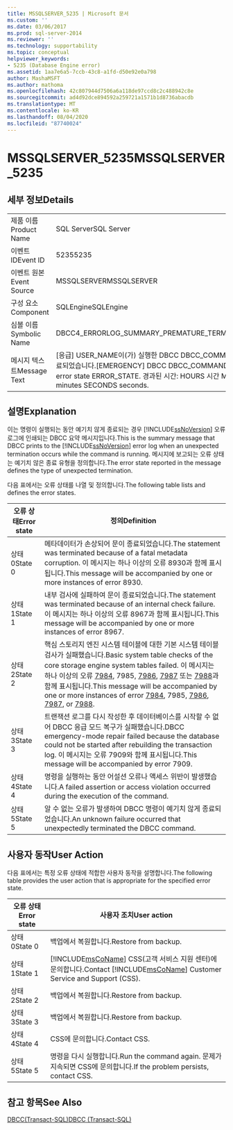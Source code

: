```yaml
---
title: MSSQLSERVER_5235 | Microsoft 문서
ms.custom: ''
ms.date: 03/06/2017
ms.prod: sql-server-2014
ms.reviewer: ''
ms.technology: supportability
ms.topic: conceptual
helpviewer_keywords:
- 5235 (Database Engine error)
ms.assetid: 1aa7e6a5-7ccb-43c8-a1fd-d50e92e0a798
author: MashaMSFT
ms.author: mathoma
ms.openlocfilehash: 42c807944d7506a6a118de97ccd8c2c488942c8e
ms.sourcegitcommit: ad4d92dce894592a259721a1571b1d8736abacdb
ms.translationtype: MT
ms.contentlocale: ko-KR
ms.lasthandoff: 08/04/2020
ms.locfileid: "87740024"
---
```

# <a name="mssqlserver_5235"></a><span data-ttu-id="3bf96-102">MSSQLSERVER_5235</span><span class="sxs-lookup"><span data-stu-id="3bf96-102">MSSQLSERVER_5235</span></span>
    
## <a name="details"></a><span data-ttu-id="3bf96-103">세부 정보</span><span class="sxs-lookup"><span data-stu-id="3bf96-103">Details</span></span>  
  
|||  
|-|-|  
|<span data-ttu-id="3bf96-104">제품 이름</span><span class="sxs-lookup"><span data-stu-id="3bf96-104">Product Name</span></span>|<span data-ttu-id="3bf96-105">SQL Server</span><span class="sxs-lookup"><span data-stu-id="3bf96-105">SQL Server</span></span>|  
|<span data-ttu-id="3bf96-106">이벤트 ID</span><span class="sxs-lookup"><span data-stu-id="3bf96-106">Event ID</span></span>|<span data-ttu-id="3bf96-107">5235</span><span class="sxs-lookup"><span data-stu-id="3bf96-107">5235</span></span>|  
|<span data-ttu-id="3bf96-108">이벤트 원본</span><span class="sxs-lookup"><span data-stu-id="3bf96-108">Event Source</span></span>|<span data-ttu-id="3bf96-109">MSSQLSERVER</span><span class="sxs-lookup"><span data-stu-id="3bf96-109">MSSQLSERVER</span></span>|  
|<span data-ttu-id="3bf96-110">구성 요소</span><span class="sxs-lookup"><span data-stu-id="3bf96-110">Component</span></span>|<span data-ttu-id="3bf96-111">SQLEngine</span><span class="sxs-lookup"><span data-stu-id="3bf96-111">SQLEngine</span></span>|  
|<span data-ttu-id="3bf96-112">심볼 이름</span><span class="sxs-lookup"><span data-stu-id="3bf96-112">Symbolic Name</span></span>|<span data-ttu-id="3bf96-113">DBCC4_ERRORLOG_SUMMARY_PREMATURE_TERMINATION</span><span class="sxs-lookup"><span data-stu-id="3bf96-113">DBCC4_ERRORLOG_SUMMARY_PREMATURE_TERMINATION</span></span>|  
|<span data-ttu-id="3bf96-114">메시지 텍스트</span><span class="sxs-lookup"><span data-stu-id="3bf96-114">Message Text</span></span>|<span data-ttu-id="3bf96-115">[응급] USER_NAME이(가) 실행한 DBCC DBCC_COMMAND_DETAILS이(가) 오류 상태 ERROR_STATE(으)로 인해 비정상적으로 종료되었습니다.</span><span class="sxs-lookup"><span data-stu-id="3bf96-115">[EMERGENCY] DBCC DBCC_COMMAND_DETAILS executed by USER_NAME terminated abnormally due to error state ERROR_STATE.</span></span> <span data-ttu-id="3bf96-116">경과된 시간: HOURS 시간 MINUTES 분 SECONDS 초</span><span class="sxs-lookup"><span data-stu-id="3bf96-116">Elapsed time: HOURS hours MINUTES minutes SECONDS seconds.</span></span>|  
  
## <a name="explanation"></a><span data-ttu-id="3bf96-117">설명</span><span class="sxs-lookup"><span data-stu-id="3bf96-117">Explanation</span></span>  
 <span data-ttu-id="3bf96-118">이는 명령이 실행되는 동안 예기치 않게 종료되는 경우 [!INCLUDE[ssNoVersion](../../includes/ssnoversion-md.md)] 오류 로그에 인쇄되는 DBCC 요약 메시지입니다.</span><span class="sxs-lookup"><span data-stu-id="3bf96-118">This is the summary message that DBCC prints to the [!INCLUDE[ssNoVersion](../../includes/ssnoversion-md.md)] error log when an unexpected termination occurs while the command is running.</span></span> <span data-ttu-id="3bf96-119">메시지에 보고되는 오류 상태는 예기치 않은 종료 유형을 정의합니다.</span><span class="sxs-lookup"><span data-stu-id="3bf96-119">The error state reported in the message defines the type of unexpected termination.</span></span>  
  
 <span data-ttu-id="3bf96-120">다음 표에서는 오류 상태를 나열 및 정의합니다.</span><span class="sxs-lookup"><span data-stu-id="3bf96-120">The following table lists and defines the error states.</span></span>  
  
|<span data-ttu-id="3bf96-121">오류 상태</span><span class="sxs-lookup"><span data-stu-id="3bf96-121">Error state</span></span>|<span data-ttu-id="3bf96-122">정의</span><span class="sxs-lookup"><span data-stu-id="3bf96-122">Definition</span></span>|  
|-----------------|----------------|  
|<span data-ttu-id="3bf96-123">상태 0</span><span class="sxs-lookup"><span data-stu-id="3bf96-123">State 0</span></span>|<span data-ttu-id="3bf96-124">메타데이터가 손상되어 문이 종료되었습니다.</span><span class="sxs-lookup"><span data-stu-id="3bf96-124">The statement was terminated because of a fatal metadata corruption.</span></span> <span data-ttu-id="3bf96-125">이 메시지는 하나 이상의 오류 8930과 함께 표시됩니다.</span><span class="sxs-lookup"><span data-stu-id="3bf96-125">This message will be accompanied by one or more instances of error 8930.</span></span>|  
|<span data-ttu-id="3bf96-126">상태 1</span><span class="sxs-lookup"><span data-stu-id="3bf96-126">State 1</span></span>|<span data-ttu-id="3bf96-127">내부 검사에 실패하여 문이 종료되었습니다.</span><span class="sxs-lookup"><span data-stu-id="3bf96-127">The statement was terminated because of an internal check failure.</span></span> <span data-ttu-id="3bf96-128">이 메시지는 하나 이상의 오류 8967과 함께 표시됩니다.</span><span class="sxs-lookup"><span data-stu-id="3bf96-128">This message will be accompanied by one or more instances of error 8967.</span></span>|  
|<span data-ttu-id="3bf96-129">상태 2</span><span class="sxs-lookup"><span data-stu-id="3bf96-129">State 2</span></span>|<span data-ttu-id="3bf96-130">핵심 스토리지 엔진 시스템 테이블에 대한 기본 시스템 테이블 검사가 실패했습니다.</span><span class="sxs-lookup"><span data-stu-id="3bf96-130">Basic system table checks of the core storage engine system tables failed.</span></span> <span data-ttu-id="3bf96-131">이 메시지는 하나 이상의 오류 [7984](mssqlserver-7984-database-engine-error.md), 7985, [7986](mssqlserver-7986-database-engine-error.md), [7987](mssqlserver-7987-database-engine-error.md) 또는 [7988](mssqlserver-7988-database-engine-error.md)과 함께 표시됩니다.</span><span class="sxs-lookup"><span data-stu-id="3bf96-131">This message will be accompanied by one or more instances of error [7984](mssqlserver-7984-database-engine-error.md), 7985, [7986](mssqlserver-7986-database-engine-error.md), [7987](mssqlserver-7987-database-engine-error.md), or [7988](mssqlserver-7988-database-engine-error.md).</span></span>|  
|<span data-ttu-id="3bf96-132">상태 3</span><span class="sxs-lookup"><span data-stu-id="3bf96-132">State 3</span></span>|<span data-ttu-id="3bf96-133">트랜잭션 로그를 다시 작성한 후 데이터베이스를 시작할 수 없어 DBCC 응급 모드 복구가 실패했습니다.</span><span class="sxs-lookup"><span data-stu-id="3bf96-133">DBCC emergency-mode repair failed because the database could not be started after rebuilding the transaction log.</span></span> <span data-ttu-id="3bf96-134">이 메시지는 오류 7909와 함께 표시됩니다.</span><span class="sxs-lookup"><span data-stu-id="3bf96-134">This message will be accompanied by error 7909.</span></span>|  
|<span data-ttu-id="3bf96-135">상태 4</span><span class="sxs-lookup"><span data-stu-id="3bf96-135">State 4</span></span>|<span data-ttu-id="3bf96-136">명령을 실행하는 동안 어설션 오류나 액세스 위반이 발생했습니다.</span><span class="sxs-lookup"><span data-stu-id="3bf96-136">A failed assertion or access violation occurred during the execution of the command.</span></span>|  
|<span data-ttu-id="3bf96-137">상태 5</span><span class="sxs-lookup"><span data-stu-id="3bf96-137">State 5</span></span>|<span data-ttu-id="3bf96-138">알 수 없는 오류가 발생하여 DBCC 명령이 예기치 않게 종료되었습니다.</span><span class="sxs-lookup"><span data-stu-id="3bf96-138">An unknown failure occurred that unexpectedly terminated the DBCC command.</span></span>|  
  
## <a name="user-action"></a><span data-ttu-id="3bf96-139">사용자 동작</span><span class="sxs-lookup"><span data-stu-id="3bf96-139">User Action</span></span>  
 <span data-ttu-id="3bf96-140">다음 표에서는 특정 오류 상태에 적합한 사용자 동작을 설명합니다.</span><span class="sxs-lookup"><span data-stu-id="3bf96-140">The following table provides the user action that is appropriate for the specified error state.</span></span>  
  
|<span data-ttu-id="3bf96-141">오류 상태</span><span class="sxs-lookup"><span data-stu-id="3bf96-141">Error state</span></span>|<span data-ttu-id="3bf96-142">사용자 조치</span><span class="sxs-lookup"><span data-stu-id="3bf96-142">User action</span></span>|  
|-----------------|-----------------|  
|<span data-ttu-id="3bf96-143">상태 0</span><span class="sxs-lookup"><span data-stu-id="3bf96-143">State 0</span></span>|<span data-ttu-id="3bf96-144">백업에서 복원합니다.</span><span class="sxs-lookup"><span data-stu-id="3bf96-144">Restore from backup.</span></span>|  
|<span data-ttu-id="3bf96-145">상태 1</span><span class="sxs-lookup"><span data-stu-id="3bf96-145">State 1</span></span>|<span data-ttu-id="3bf96-146">[!INCLUDE[msCoName](../../includes/msconame-md.md)] CSS(고객 서비스 지원 센터)에 문의합니다.</span><span class="sxs-lookup"><span data-stu-id="3bf96-146">Contact [!INCLUDE[msCoName](../../includes/msconame-md.md)] Customer Service and Support (CSS).</span></span>|  
|<span data-ttu-id="3bf96-147">상태 2</span><span class="sxs-lookup"><span data-stu-id="3bf96-147">State 2</span></span>|<span data-ttu-id="3bf96-148">백업에서 복원합니다.</span><span class="sxs-lookup"><span data-stu-id="3bf96-148">Restore from backup.</span></span>|  
|<span data-ttu-id="3bf96-149">상태 3</span><span class="sxs-lookup"><span data-stu-id="3bf96-149">State 3</span></span>|<span data-ttu-id="3bf96-150">백업에서 복원합니다.</span><span class="sxs-lookup"><span data-stu-id="3bf96-150">Restore from backup.</span></span>|  
|<span data-ttu-id="3bf96-151">상태 4</span><span class="sxs-lookup"><span data-stu-id="3bf96-151">State 4</span></span>|<span data-ttu-id="3bf96-152">CSS에 문의합니다.</span><span class="sxs-lookup"><span data-stu-id="3bf96-152">Contact CSS.</span></span>|  
|<span data-ttu-id="3bf96-153">상태 5</span><span class="sxs-lookup"><span data-stu-id="3bf96-153">State 5</span></span>|<span data-ttu-id="3bf96-154">명령을 다시 실행합니다.</span><span class="sxs-lookup"><span data-stu-id="3bf96-154">Run the command again.</span></span> <span data-ttu-id="3bf96-155">문제가 지속되면 CSS에 문의합니다.</span><span class="sxs-lookup"><span data-stu-id="3bf96-155">If the problem persists, contact CSS.</span></span>|  
  
## <a name="see-also"></a><span data-ttu-id="3bf96-156">참고 항목</span><span class="sxs-lookup"><span data-stu-id="3bf96-156">See Also</span></span>  
 [<span data-ttu-id="3bf96-157">DBCC&#40;Transact-SQL&#41;</span><span class="sxs-lookup"><span data-stu-id="3bf96-157">DBCC &#40;Transact-SQL&#41;</span></span>](/sql/t-sql/database-console-commands/dbcc-transact-sql)  
  
  
